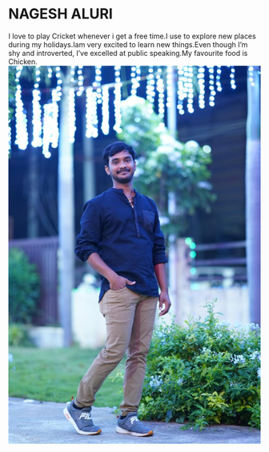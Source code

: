 # NAGESH ALURI

I love to play Cricket whenever i get a free time.I use to explore new places during my holidays.Iam very excited to learn new things.Even though I’m shy and introverted, I’ve excelled at public speaking.My favourite food is Chicken.
![My picture](Image.jpeg)

